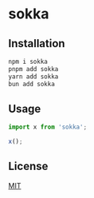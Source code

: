# sokka

## Installation

```sh
npm i sokka
pnpm add sokka
yarn add sokka
bun add sokka
```

## Usage

```ts
import x from 'sokka';

x();
```

## License

[MIT](LICENSE)

